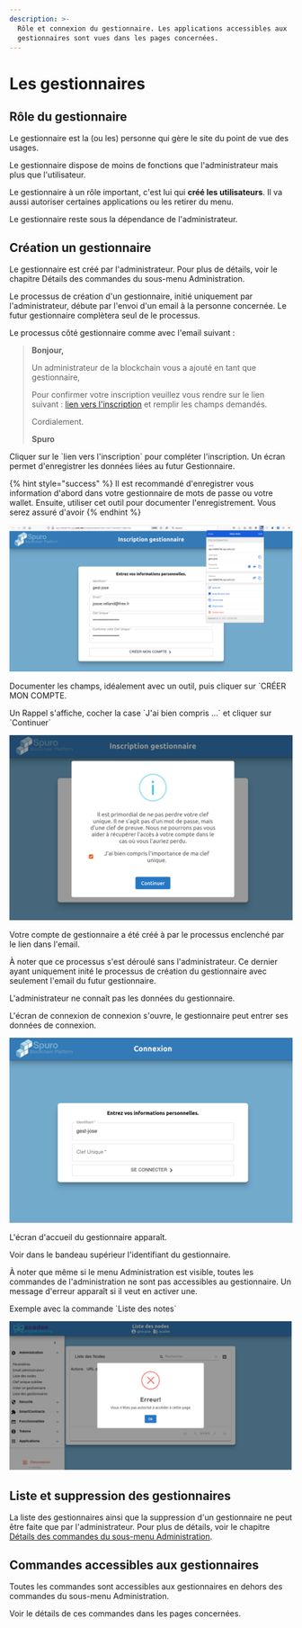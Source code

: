 ```yaml
---
description: >-
  Rôle et connexion du gestionnaire. Les applications accessibles aux
  gestionnaires sont vues dans les pages concernées.
---
```


# Les gestionnaires

## Rôle du gestionnaire

Le gestionnaire est la \(ou les\) personne qui gère le site du point de vue des usages.

Le gestionnaire dispose de moins de fonctions que l'administrateur mais plus que l'utilisateur.

Le gestionnaire à un rôle important, c'est lui qui **créé les utilisateurs**. Il va aussi autoriser certaines applications ou les retirer du menu.

Le gestionnaire reste sous la dépendance de l'administrateur.

## Création un gestionnaire

Le gestionnaire est créé par l'administrateur. Pour plus de détails, voir le chapitre Détails des commandes du sous-menu Administration.

Le processus de création d'un gestionnaire, initié uniquement par l'administrateur, débute par l'envoi d'un email à la personne concernée. Le futur gestionnaire complètera seul de le processus.

Le processus côté gestionnaire comme avec l'email suivant :

> **Bonjour,**
>
> Un administrateur de la blockchain vous a ajouté en tant que gestionnaire,
>
> Pour confirmer votre inscription veuillez vous rendre sur le lien suivant : [lien vers l'inscription](http://vps-0580879e.vps.ovh.net/CreationAdmin?ref=1627736409277800702) et remplir les champs demandés.
>
> Cordialement.
>
> **Spuro**

Cliquer sur le \`lien vers l'inscription\` pour compléter l'inscription. Un écran permet d'enregistrer les données liées au futur Gestionnaire.

{% hint style="success" %}
Il est recommandé d'enregistrer vous information d'abord dans votre gestionnaire de mots de passe ou votre wallet. Ensuite, utiliser cet outil pour documenter l'enregistrement. Vous serez assuré d'avoir
{% endhint %}

![Dans Administration &amp;gt; Cr&#xE9;er un gestionnaire, enregistrement avec un gestionnaire de mots de passe \(BW\)](../.gitbook/assets/v19_07_2021_02.png)

Documenter les champs, idéalement avec un outil, puis cliquer sur \`CRÉER MON COMPTE.

Un Rappel s'affiche, cocher la case \`J'ai bien compris ...\` et cliquer sur \`Continuer\`

![](../.gitbook/assets/v19-rappel-cle-inscription-gestionnaire.png)

Votre compte de gestionnaire a été créé à par le processus enclenché par le lien dans l'email.

À noter que ce processus s'est déroulé sans l'administrateur. Ce dernier ayant uniquement inité le processus de création du gestionnaire avec seulement l'email du futur gestionnaire.

L'administrateur ne connaît pas les données du gestionnaire.

L'écran de connexion de connexion s'ouvre, le gestionnaire peut entrer ses données de connexion.

![](../.gitbook/assets/v19-connexion-suite-inscription.png)

L'écran d'accueil du gestionnaire apparaît.

Voir dans le bandeau supérieur l'identifiant du gestionnaire.

À noter que même si le menu Administration est visible, toutes les commandes de l'administration ne sont pas accessibles au gestionnaire. Un message d'erreur apparaît si il veut en activer une.

Exemple avec la commande \`Liste des notes\`

![Acc&#xE8;s non autoris&#xE9; &#xE0; un gestionnaire d&apos;une commande du sous-menu Administration. ](../.gitbook/assets/v19-gestionnaire-erreur-acces-admin.png)

## Liste et suppression des gestionnaires

La liste des gestionnaires ainsi que la suppression d'un gestionnaire ne peut être faite que par l'administrateur. Pour plus de détails, voir le chapitre [Détails des commandes du sous-menu Administration](../admin-securite/details-des-commandes-du-sous-menu-administration.md).

## Commandes accessibles aux gestionnaires

Toutes les commandes sont accessibles aux gestionnaires en dehors des commandes du sous-menu Administration.

Voir le détails de ces commandes dans les pages concernées.

